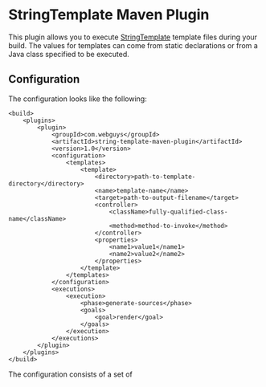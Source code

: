 # StringTemplate Maven Plugin

This plugin allows you to execute [StringTemplate](http://www.stringtemplate.org/) template files during your
build.  The values for templates can come from static declarations or from a Java class specified to be executed.

## Configuration

The configuration looks like the following:

    <build>
        <plugins>
            <plugin>
                <groupId>com.webguys</groupId>
                <artifactId>string-template-maven-plugin</artifactId>
                <version>1.0</version>
                <configuration>
                    <templates>
                        <template>
                            <directory>path-to-template-directory</directory>
                            <name>template-name</name>
                            <target>path-to-output-filename</target>
                            <controller>
                                <className>fully-qualified-class-name</className>
                                <method>method-to-invoke</method>
                            </controller>
                            <properties>
                                <name1>value1</name1>
                                <name2>value2</name2>
                            </properties>
                        </template>
                    </templates>
                </configuration>
                <executions>
                    <execution>
                        <phase>generate-sources</phase>
                        <goals>
                            <goal>render</goal>
                        </goals>
                    </execution>
                </executions>
            </plugin>
        </plugins>
    </build>

The configuration consists of a set of <template> elements that *must* contain:

1. <directory> - The absolute or relative path to the directory where the template files to be processed reside.
2. <name> - The name of the template to process.
3. <target> - The absolute or relative path to the file to write the template processing results to.

The <template> element also *may* contain:

1. <controller> - This element specifies a class and method to invoke to provide computed attributes to the
template.  The children elements are <className> for the fully qualified classname and <method> for the name of the
method to invoke.  The method can be a static or instance method, the type will be automatically detected at invocation
time.
2. <properties> - Ths element specifies a set of static name-value pairs to provide to the template.  Keys are element
names and values are the text child of the element.
